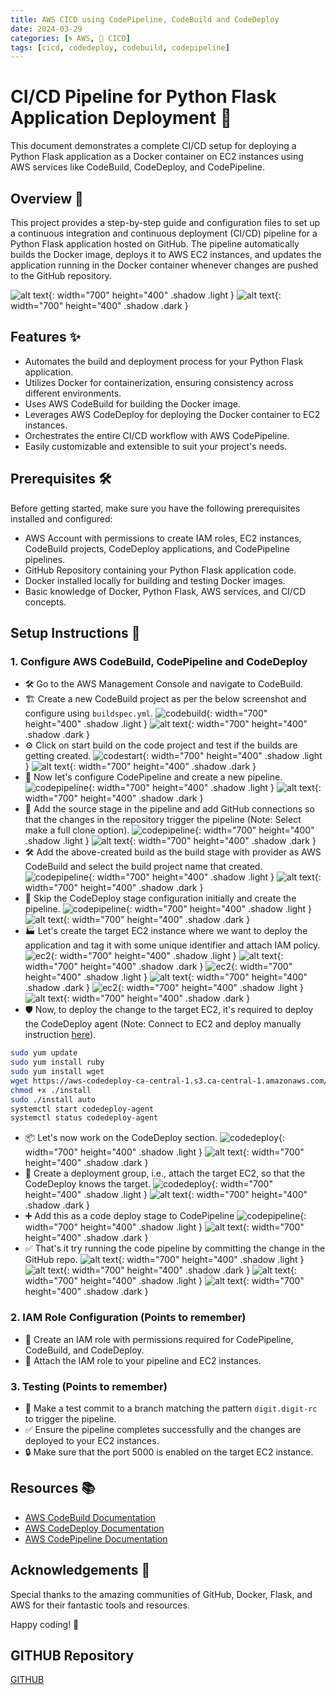 ```yaml
---
title: AWS CICD using CodePipeline, CodeBuild and CodeDeploy
date: 2024-03-29
categories: [🌀 AWS, 🔄 CICD]
tags: [cicd, codedeploy, codebuild, codepipeline]
---
```


# CI/CD Pipeline for Python Flask Application Deployment 🚀

This document demonstrates a complete CI/CD setup for deploying a Python Flask application as a Docker container on EC2 instances using AWS services like CodeBuild, CodeDeploy, and CodePipeline.

## Overview 📝

This project provides a step-by-step guide and configuration files to set up a continuous integration and continuous deployment (CI/CD) pipeline for a Python Flask application hosted on GitHub. The pipeline automatically builds the Docker image, deploys it to AWS EC2 instances, and updates the application running in the Docker container whenever changes are pushed to the GitHub repository.

![alt text](../assets/images/aws/cicd/cicd-aws.png){: width="700" height="400" .shadow .light }
![alt text](../assets/images/aws/cicd/cicd-aws-darkmode.png){: width="700" height="400" .shadow .dark }

## Features ✨

- Automates the build and deployment process for your Python Flask application.
- Utilizes Docker for containerization, ensuring consistency across different environments.
- Uses AWS CodeBuild for building the Docker image.
- Leverages AWS CodeDeploy for deploying the Docker container to EC2 instances.
- Orchestrates the entire CI/CD workflow with AWS CodePipeline.
- Easily customizable and extensible to suit your project's needs.

## Prerequisites 🛠️

Before getting started, make sure you have the following prerequisites installed and configured:

- AWS Account with permissions to create IAM roles, EC2 instances, CodeBuild projects, CodeDeploy applications, and CodePipeline pipelines.
- GitHub Repository containing your Python Flask application code.
- Docker installed locally for building and testing Docker images.
- Basic knowledge of Docker, Python Flask, AWS services, and CI/CD concepts.

## Setup Instructions 🚧
### 1. Configure AWS CodeBuild, CodePipeline and CodeDeploy
- 🛠️ Go to the AWS Management Console and navigate to CodeBuild.
- 🏗️ Create a new CodeBuild project as per the below screenshot and configure using `buildspec.yml`.
![codebuild](../assets/images/aws/cicd/code-build-1.png){: width="700" height="400" .shadow .light }
![alt text](../assets/images/aws/cicd/code-build-1-darkmode.png){: width="700" height="400" .shadow .dark }
- ⚙️ Click on start build on the code project and test if the builds are getting created.
![codestart](../assets/images/aws/cicd/start-build.png){: width="700" height="400" .shadow .light }
![alt text](../assets/images/aws/cicd/start-build-darkmode.png){: width="700" height="400" .shadow .dark }
- 🚀 Now let's configure CodePipeline and create a new pipeline.
![codepipeline](../assets/images/aws/cicd/codepipeline-1.png){: width="700" height="400" .shadow .light }
![alt text](../assets/images/aws/cicd/codepipeline-1-darkmode.png){: width="700" height="400" .shadow .dark }
- 🔄 Add the source stage in the pipeline and add GitHub connections so that the changes in the repository trigger the pipeline (Note: Select make a full clone option).
![codepipeline](../assets/images/aws/cicd/codepipeline-2a.png){: width="700" height="400" .shadow .light }
![alt text](../assets/images/aws/cicd/codepipeline-2a-darkmode.png){: width="700" height="400" .shadow .dark }
- 🛠️ Add the above-created build as the build stage with provider as AWS CodeBuild and select the build project name that created.
![codepipeline](../assets/images/aws/cicd/codepipeline-2b.png){: width="700" height="400" .shadow .light }
![alt text](../assets/images/aws/cicd/codepipeline-2b-darkmode.png){: width="700" height="400" .shadow .dark }
- 🚫 Skip the CodeDeploy stage configuration initially and create the pipeline.
![codepipeline](../assets/images/aws/cicd/codepipeline-3.png){: width="700" height="400" .shadow .light }
![alt text](../assets/images/aws/cicd/codepipeline-3-darkmode.png){: width="700" height="400" .shadow .dark }
- 🏭 Let's create the target EC2 instance where we want to deploy the application and tag it with some unique identifier and attach IAM policy.
![ec2](../assets/images/aws/cicd/ec2.png){: width="700" height="400" .shadow .light }
![alt text](../assets/images/aws/cicd/ec2-darkmode.png){: width="700" height="400" .shadow .dark }
![ec2](../assets/images/aws/cicd/ec2-1a.png){: width="700" height="400" .shadow .light }
![alt text](../assets/images/aws/cicd/ec2-1a-darkmode.png){: width="700" height="400" .shadow .dark }
![ec2](../assets/images/aws/cicd/ec2-2.png){: width="700" height="400" .shadow .light }
![alt text](../assets/images/aws/cicd/ec2-2-darkmode.png){: width="700" height="400" .shadow .dark }
- 🛡️ Now, to deploy the change to the target EC2, it's required to deploy the CodeDeploy agent (Note: Connect to EC2 and deploy manually instruction [here](https://docs.aws.amazon.com/codedeploy/latest/userguide/codedeploy-agent-operations-install-cli.html)).

```sh
sudo yum update
sudo yum install ruby
sudo yum install wget
wget https://aws-codedeploy-ca-central-1.s3.ca-central-1.amazonaws.com/latest/install
chmod +x ./install
sudo ./install auto
systemctl start codedeploy-agent
systemctl status codedeploy-agent
```
- 📦 Let's now work on the CodeDeploy section.
![codedeploy](../assets/images/aws/cicd/codedeploy-1.png){: width="700" height="400" .shadow .light }
![alt text](../assets/images/aws/cicd/codedeploy-1-darkmode.png){: width="700" height="400" .shadow .dark }
- 🎯 Create a deployment group, i.e., attach the target EC2, so that the CodeDeploy knows the target.
![codedeploy](../assets/images/aws/cicd/codedeploy-2.png){: width="700" height="400" .shadow .light }
![alt text](../assets/images/aws/cicd/codedeploy-2-darkmode.png){: width="700" height="400" .shadow .dark }
- ➕ Add this as a code deploy stage to CodePipeline
![codepipeline](../assets/images/aws/cicd/codepipeline-4.png){: width="700" height="400" .shadow .light }
![alt text](../assets/images/aws/cicd/codepipeline-4-darkmode.png){: width="700" height="400" .shadow .dark }
- ✅ That's it try running the code pipeline by committing the change in the GitHub repo.
![alt text](../assets/images/aws/cicd/pipeline-success.png){: width="700" height="400" .shadow .light }
![alt text](../assets/images/aws/cicd/pipeline-success-darkmode.png){: width="700" height="400" .shadow .dark }
![alt text](../assets/images/aws/cicd/final-ec2.png){: width="700" height="400" .shadow .light }
![alt text](../assets/images/aws/cicd/final-ec2-darkmode.png){: width="700" height="400" .shadow .dark }
### 2. IAM Role Configuration (Points to remember)
- 🤝 Create an IAM role with permissions required for CodePipeline, CodeBuild, and CodeDeploy.
- 📜 Attach the IAM role to your pipeline and EC2 instances.

### 3. Testing (Points to remember)
- 🧪 Make a test commit to a branch matching the pattern `digit.digit-rc` to trigger the pipeline.
- ✅ Ensure the pipeline completes successfully and the changes are deployed to your EC2 instances.
- 🔒 Make sure that the port 5000 is enabled on the target EC2 instance.

## Resources 📚

- [AWS CodeBuild Documentation](https://docs.aws.amazon.com/codebuild/)
- [AWS CodeDeploy Documentation](https://docs.aws.amazon.com/codedeploy/)
- [AWS CodePipeline Documentation](https://docs.aws.amazon.com/codepipeline/)

## Acknowledgements 🙏

Special thanks to the amazing communities of GitHub, Docker, Flask, and AWS for their fantastic tools and resources.

Happy coding! 🎉

## GITHUB Repository 
[GITHUB](https://github.com/erom-teknas/aws-cicd-implementation)
